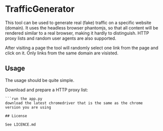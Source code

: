 TrafficGenerator
======
This tool can be used to generate real (fake) traffic on a specific website (domain). It uses the headless browser phantomjs, so that all content will be rendered similar to a real browser, making it hardly to distinguish. 
HTTP proxy lists and random user agents are also supported. 

After visiting a page the tool will randomly select one link from the page and click on it. Only links from the same domain are visisted.

## Usage 
The usage should be quite simple. 

Download and prepare a HTTP proxy list:

```
```run the app.py
download the latest chromedriver that is the same as the chrome version you are using

## License

See LICENCE.md
